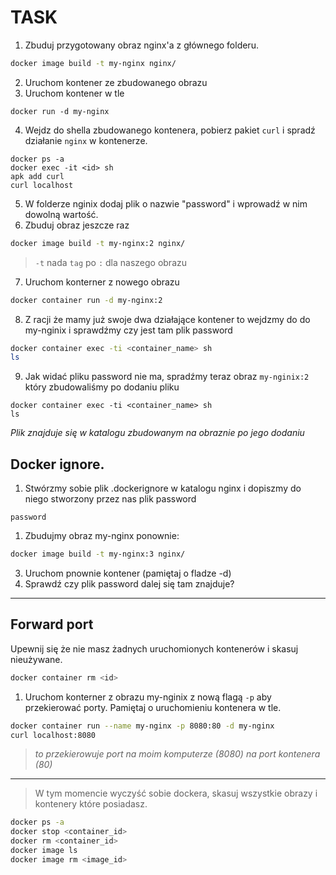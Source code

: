 # TASK

1. Zbuduj przygotowany obraz nginx'a z głównego folderu.
```sh
docker image build -t my-nginx nginx/
```

2. Uruchom kontener ze zbudowanego obrazu
3. Uruchom kontener w tle
```
docker run -d my-nginx
``` 

4. Wejdz do shella zbudowanego kontenera, pobierz pakiet `curl` i spradź działanie `nginx` w kontenerze.
```
docker ps -a
docker exec -it <id> sh
apk add curl
curl localhost
```

5. W folderze nginix dodaj plik o nazwie "password" i wprowadź w nim dowolną wartość.
6. Zbuduj obraz jeszcze raz 
```sh
docker image build -t my-nginx:2 nginx/
```
>`-t` nada `tag` po `:` dla naszego obrazu 

7. Uruchom konterner z nowego obrazu
```sh
docker container run -d my-nginx:2
```
8. Z racji że mamy już swoje dwa działające kontener to wejdzmy do do my-nginix i sprawdźmy czy jest tam plik password 
```sh
docker container exec -ti <container_name> sh
ls
```
9. Jak widać pliku password nie ma, spradźmy teraz obraz `my-nginix:2` który zbudowaliśmy po dodaniu pliku
```
docker container exec -ti <container_name> sh
ls
```
<i> Plik znajduje się w katalogu zbudowanym na obraznie po jego dodaniu </i>


## Docker ignore.

1. Stwórzmy sobie plik .dockerignore w katalogu nginx i dopiszmy do niego stworzony przez nas plik password

```.dockerignore
password
```

1. Zbudujmy obraz my-nginx ponownie:

```sh
docker image build -t my-nginx:3 nginx/
```
3. Uruchom pnownie kontener (pamiętaj o fladze -d)
4. Sprawdź czy plik password dalej się tam znajduje?
___

## Forward port

Upewnij się że nie masz żadnych uruchomionych kontenerów i skasuj nieużywane. 

```sh
docker container rm <id>
```

1. Uruchom konterner z obrazu my-nginix z nową flagą `-p` aby przekierować porty. Pamiętaj o uruchomieniu kontenera w tle.
   
```sh
docker container run --name my-nginx -p 8080:80 -d my-nginx
curl localhost:8080
```

><i>to przekierowuje port na moim komputerze (8080) na port kontenera (80)</i>
___
>W tym momencie wyczyść sobie dockera, skasuj wszystkie obrazy i kontenery które posiadasz.
```sh
docker ps -a
docker stop <container_id>
docker rm <container_id>
docker image ls
docker image rm <image_id>
```